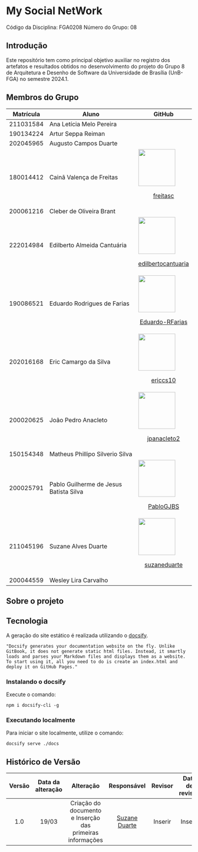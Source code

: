 # My Social NetWork 

Código da Disciplina: FGA0208
Número do Grupo: 08

## Introdução

Este repositório tem como principal objetivo auxiliar no registro dos artefatos e resultados obtidos no desenvolvimento do projeto do Grupo 8 de Arquitetura e Desenho de Software da Universidade de Brasília (UnB-FGA) no semestre 2024.1.

## Membros do Grupo
| Matrícula | Aluno | GitHub |
| -- | -- | -- |
| 211031584 | Ana Letícia Melo Pereira | |
| 190134224 | Artur Seppa Reiman ||
| 202045965 | Augusto Campos Duarte | |
| 180014412 | Cainã Valença de Freitas | [<img src="https://github.com/freitasc.png" width="100px">](https://github.com/freitasc)<br/><p align="center"><a href="https://github.com/arthurmlv">freitasc</a></p>  |
| 200061216 | Cleber de Oliveira Brant | |
| 222014984 | Edilberto Almeida Cantuária | [<img src="https://github.com/edilbertocantuaria.png" width="100px">](https://github.com/edilbertocantuaria)<br/><p align="center"><a href="https://github.com/arthurmlv">edilbertocantuaria</a></p> |
| 190086521 | Eduardo Rodrigues de Farias |[<img src="https://github.com/Eduardo-RFarias.png" width="100px">](https://github.com/Eduardo-RFarias)<br/><p align="center"><a href="https://github.com/Eduardo-RFarias">Eduardo-RFarias</a></p>|
| 202016168 | Eric Camargo da Silva |[<img src="https://github.com/ericcs10.png" width="100px">](https://github.com/ericcs10)<br/><p align="center"><a href="https://github.com/ericcs10">ericcs10</a></p> |
| 200020625 | João Pedro Anacleto | [<img src="https://github.com/jpanacleto2.png" width="100px">](https://github.com/jpanacleto2)<br/><p align="center"><a href="https://github.com/jpanacleto2">jpanacleto2</a></p> |
| 150154348 | Matheus Phillipo Silverio Silva | |
| 200025791 | Pablo Guilherme de Jesus Batista Silva | [<img src="https://github.com/PabloGJBS.png" width="100px">](https://github.com/PabloGJBS)<br/><p align="center"><a href="https://github.com/PabloGJBS">PabloGJBS</a></p>|
| 211045196 | Suzane Alves Duarte |[<img src="https://github.com/suzaneduarte.png" width="100px">](https://github.com/suzaneduarte)<br/><p align="center"><a href="https://github.com/suzaneduarte">suzaneduarte</a></p> |
| 200044559 | Wesley Lira Carvalho | |


## Sobre o projeto 

## Tecnologia

A geração do site estático é realizada utilizando o [docsify](https://docsify.js.org/).

```shell
"Docsify generates your documentation website on the fly. Unlike GitBook, it does not generate static html files. Instead, it smartly loads and parses your Markdown files and displays them as a website. To start using it, all you need to do is create an index.html and deploy it on GitHub Pages."
```

### Instalando o docsify

Execute o comando:

```shell
npm i docsify-cli -g
```

### Executando localmente

Para iniciar o site localmente, utilize o comando:

```shell
docsify serve ./docs
```

## Histórico de Versão
|  Versão  | Data da alteração | Alteração | Responsável | Revisor | Data de revisão |
| :---: | :---: | :---: | :---: | :---: | :---: |
| 1.0 | 19/03 | Criação do documento e Inserção das primeiras informações | [Suzane Duarte](https://github.com/suzaneduarte) | Inserir | Inserir |
